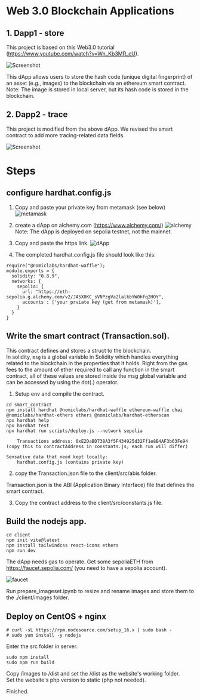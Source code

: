# Web 3.0 Blockchain Applications

## 1. Dapp1 - store

This project is based on this Web3.0 tutorial (https://www.youtube.com/watch?v=Wn_Kb3MR_cU).

![Screenshot](./images/gui.png)

This dApp allows users to store the hash code (unique digital fingerprint) of an asset (e.g., images) to the blockchain via an ethereum smart contract.  
Note: The image is stored in local server, but its hash code is stored in the blockchain.

## 2. Dapp2 - trace

This project is modified from the above dApp. We revised the smart contract to add more tracing-related data fields.

![Screenshot](./images/trace.png)


# Steps

## configure hardhat.config.js

1. Copy and paste your private key from metamask (see below)
![metamask](./images/metamask.png)

2. create a dApp on alchemy.com (https://www.alchemy.com/)
![alchemy](./images/alchemy.png)  
Note: The dApp is deployed on sepolia testnet, not the mainnet.

3. Copy and paste the https link.
![dApp](./images/dApp.png)

4. The completed hardhat.config.js file should look like this:

```
require("@nomiclabs/hardhat-waffle");
module.exports = {
  solidity: "0.8.9",
  networks: {
    sepolia: {
      url: "https://eth-sepolia.g.alchemy.com/v2/JA5X0KC_sVNPzgVa2lalkbYW0hfq2HOY",
      accounts : ['your prviate key (get from metamask)'],
    }
  }
}
```

## Write the smart contract (Transaction.sol).

This contract defines and stores a struct to the blockchain.  
In solidity, `msg` is a global variable in Solidity which handles everything related to the blockchain in the properties that it holds. Right from the gas fees to the amount of ether required to call any function in the smart contract, all of these values are stored inside the msg global variable and can be accessed by using the dot(.) operator.

1. Setup env and compile the contract.

```
cd smart_contract
npm install hardhat @nomiclabs/hardhat-waffle ethereum-waffle chai @nomiclabs/hardhat-ethers ethers @nomiclabs/hardhat-etherscan
npx hardhat help
npx hardhat test
npx hardhat run scripts/deploy.js --network sepolia

    Transactions address: 0xE2DaBD738A3f5F434925d32Ff1e8B4AF3b63Fe94 (copy this to contractAddress in constants.js; each run will differ)

Sensative data that need kept locally:  
    hardhat.config.js (contains private key)
```

2. copy the Transaction.json file to the client/src/abis folder.

Transaction.json is the ABI (Application Binary Interface) file that defines the smart contract.

3. Copy the contract address to the client/src/constants.js file.

## Build the nodejs app.

```
cd client
npm init vite@latest
npm install tailwindcss react-icons ethers
npm run dev
```

The dApp needs gas to operate. Get some sepoliaETH from https://faucet.sepolia.com/ (you need to have a sepolia account).

![faucet](./images/faucet.png)

Run prepare_imageset.ipynb to resize and rename images and store them to the ./client/images folder.

## Deploy on CentOS + nginx

```
# curl -sL https://rpm.nodesource.com/setup_16.x | sudo bash -
# sudo yum install -y nodejs
```

Enter the src folder in server.  
```
sudo npm install
sudo npm run build
``` 

Copy /images to /dist and set the /dist as the website's working folder.   
Set the website's php version to static (php not needed).  

Finished.